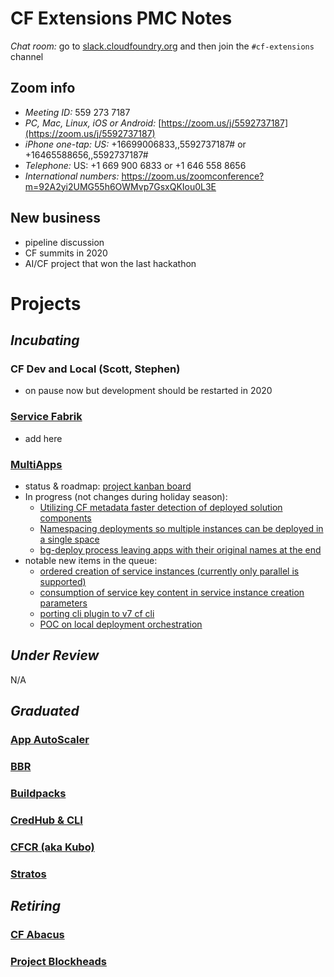 # CF Extensions PMC Notes

*Chat room:* go to [slack.cloudfoundry.org](https://slack.cloudfoundry.org) and then join the `#cf-extensions` channel

## Zoom info

- *Meeting ID:* 559 273 7187
- *PC, Mac, Linux, iOS or Android:* [https://zoom.us/j/5592737187](https://zoom.us/j/5592737187)
- *iPhone one-tap: US:* +16699006833,,5592737187#  or +16465588656,,5592737187# 
- *Telephone:* US: +1 669 900 6833  or +1 646 558 8656 
- *International numbers:* https://zoom.us/zoomconference?m=92A2yi2UMG55h6OWMvp7GsxQKIou0L3E

## New business

- pipeline discussion
- CF summits in 2020
- AI/CF project that won the last hackathon

# Projects

## _Incubating_

### CF Dev and Local (Scott, Stephen)

- on pause now but development should be restarted in 2020

### [Service Fabrik](https://github.com/cloudfoundry-incubator/service-fabrik-broker)

- add here

### [MultiApps](https://github.com/cloudfoundry-incubator/multiapps-cli-plugin)
- status & roadmap: [project kanban board](https://github.com/cloudfoundry-incubator/multiapps-cli-plugin/projects/1)
- In progress (not changes during holiday season):
  - [Utilizing CF metadata faster detection of deployed solution components](https://github.com/cloudfoundry-incubator/multiapps-cli-plugin/projects/1#card-31735006)
  - [Namespacing deployments so multiple instances can be deployed in a single space](https://github.com/cloudfoundry-incubator/multiapps-cli-plugin/projects/1#card-31735054)
  - [bg-deploy process leaving apps with their original names at the end](https://github.com/cloudfoundry-incubator/multiapps-cli-plugin/projects/1#card-31735242)
- notable new items in the queue:
  - [ordered creation of service instances (currently only parallel is supported)](https://github.com/cloudfoundry-incubator/multiapps-cli-plugin/projects/1#card-31736147)
  - [consumption of service key content in service instance creation parameters](https://github.com/cloudfoundry-incubator/multiapps-cli-plugin/projects/1#card-31735950)
  - [porting cli plugin to v7 cf cli](https://github.com/cloudfoundry-incubator/multiapps-cli-plugin/projects/1#card-31735582)
  - [POC on local deployment orchestration](https://github.com/cloudfoundry-incubator/multiapps-cli-plugin/projects/1#card-31739721)


## _Under Review_

N/A

## _Graduated_

### [App AutoScaler](https://github.com/cloudfoundry/app-autoscaler)
### [BBR](https://github.com/cloudfoundry-incubator/bosh-backup-and-restore)
### [Buildpacks](https://buildpacks.io/)
### [CredHub & CLI](https://github.com/cloudfoundry-incubator/credhub)
### [CFCR (aka Kubo)](https://github.com/cloudfoundry-incubator/cfcr-home)
### [Stratos](https://github.com/cloudfoundry/stratos)

## _Retiring_

### [CF Abacus](https://github.com/cloudfoundry-incubator/cf-abacus)
### [Project Blockheads](https://github.com/cloudfoundry-incubator/blockhead)
